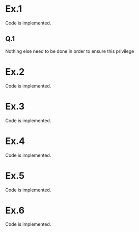 # Ex.1
Code is implemented.

## Q.1
Nothing else need to be done in order to ensure this privilege

# Ex.2
Code is implemented.

# Ex.3
Code is implemented.

# Ex.4
Code is implemented.

# Ex.5
Code is implemented.

# Ex.6
Code is implemented.
